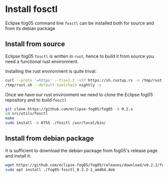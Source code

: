 # Install fosctl

Eclipse fog05 command line `fosctl` can be installed both for source and from its debian package

## Install from source

Eclipse fog05 `fosctl` is written in `rust`, hence to build it from source you need a functional rust environment.

Installing the rust environment is quite trival:

```bash
curl --proto '=https' --tlsv1.2 -sSf https://sh.rustup.rs -o /tmp/rust.sh && chmod +x /tmp/rust.sh
/tmp/rust.sh --default-toolchain nightly -y
```

Once we have our rust environment we need to clone the Eclipse fog05 repository and to build `fosctl`

```bash
git clone https://github.com/eclipse-fog05/fog05 -b 0.2.x
cd src/utils/fosctl
make
sudo install -m 0755 ./fosctl /usr/local/bin/
```

## Install from debian package

It is sufficient to download the debian package from fog05's release page and install it.

```bash
wget https://github.com/eclipse-fog05/fog05/releases/download/v0.2.2/fog05-fosctl_0.2.2-1_amd64.deb
sudo apt install ./fog05-fosctl_0.2.2-1_amd64.deb
```
